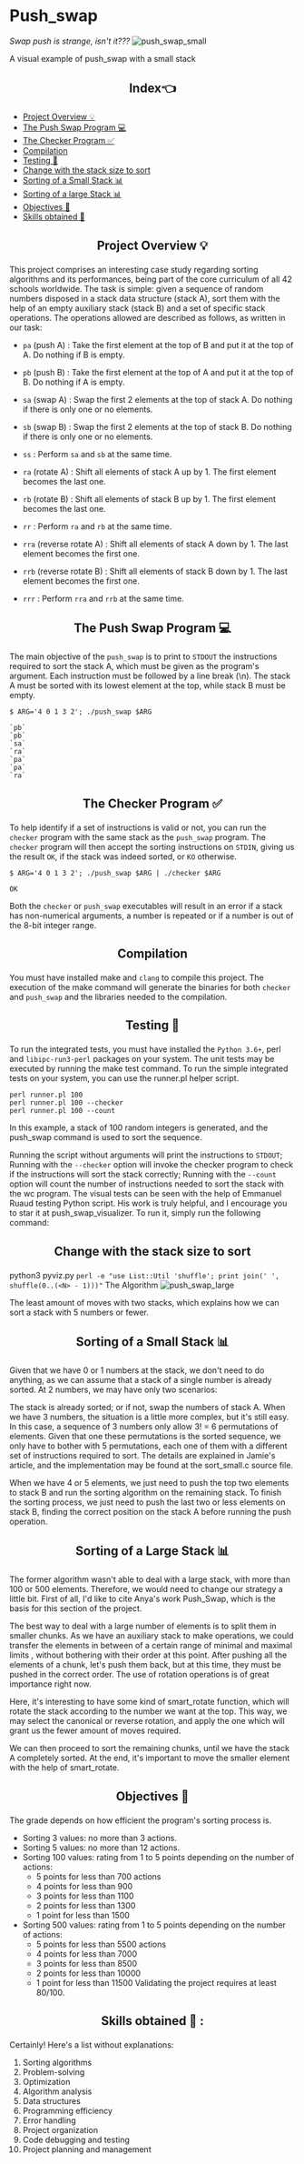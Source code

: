 # Push_swap
_Swap push is strange, isn't it???_
![push_swap_small](https://github.com/B-azeddine/push_swap_final/assets/74467756/a7c4c2b9-05a9-47c8-9be3-723b05a7941a)

A visual example of push_swap with a small stack
##  <p align="center">Index👈</p>

- [Project Overview 💡](#Project-Overview)
- [The Push Swap Program 💻](#The-Push-Swap-Program)
- [The Checker Program ✅](#The-Checker-Program)
- [Compilation](#Compilation)
- [Testing 🧪](#Testing)
- [Change <N> with the stack size to sort](#Change-<N>-with-the-stack-size-to-sort)
- [Sorting of a Small Stack 📊](#Sorting-of-a-Small-Stack)
- [Sorting of a large Stack 📊](#Sorting-of-a-large-Stack)
- [Objectives 🎯](#Objectives)
- [Skills obtained 🏅](#Skills-obtained)

## <p align="center"> Project Overview 💡 </p>
This project comprises an interesting case study regarding sorting algorithms and its performances, being part of the core curriculum of all 42 schools worldwide. The task is simple: given a sequence of random numbers disposed in a stack data structure (stack A), sort them with the help of an empty auxiliary stack (stack B) and a set of specific stack operations. The operations allowed are described as follows, as written in our task:

- `pa`  (push A) : Take the first element at the top of B and put it at the top of A. Do nothing if B is empty.

- `pb`  (push B) : Take the first element at the top of A and put it at the top of B. Do nothing if A is empty.

- `sa`  (swap A) : Swap the first 2 elements at the top of stack A. Do nothing if there is only one or no elements.

- `sb`  (swap B) : Swap the first 2 elements at the top of stack B. Do nothing if there is only one or no elements.

- `ss` : Perform `sa` and `sb` at the same time.

- `ra`  (rotate A) : Shift all elements of stack A up by 1. The first element becomes the last one.

- `rb`  (rotate B) : Shift all elements of stack B up by 1. The first element becomes the last one.

- `rr` : Perform `ra` and `rb` at the same time.

- `rra`  (reverse rotate A) : Shift all elements of stack A down by 1. The last element becomes the first one.

- `rrb`  (reverse rotate B) : Shift all elements of stack B down by 1. The last element becomes the first one.

- `rrr` : Perform `rra` and `rrb` at the same time.

## <p align="center">The Push Swap Program 💻</p>
The main objective of the `push_swap` is to print to `STDOUT` the instructions required to sort the stack A, which must be given as the program's argument. Each instruction must be followed by a line break (\n). The stack A must be sorted with its lowest element at the top, while stack B must be empty.

    $ ARG='4 0 1 3 2'; ./push_swap $ARG

    `pb`
    `pb`
    `sa`
    `ra`
    `pa`
    `pa`
    `ra`
 ## <p align="center">The Checker Program ✅</p>
To help identify if a set of instructions is valid or not, you can run the `checker` program with the same stack as the `push_swap` program.
The `checker` program will then accept the sorting instructions on `STDIN`, giving us the result `OK`, if the stack was indeed sorted, or `KO` otherwise.

    $ ARG='4 0 1 3 2'; ./push_swap $ARG | ./checker $ARG

    OK
Both the `checker` or `push_swap` executables will result in an error if a stack has non-numerical arguments, a number is repeated or if a number is out of the 8-bit integer range.

## <p align="center">Compilation</p>
You must have installed make and `clang` to compile this project. The execution of the make command will generate the binaries for both `checker` and `push_swap` and the libraries needed to the compilation.

##  <p align="center">Testing 🧪 </p>
To run the integrated tests, you must have installed the `Python 3.6+`, perl and `libipc-run3-perl` packages on your system. The unit tests may be executed by running the make test command. To run the simple integrated tests on your system, you can use the runner.pl helper script.
    
    perl runner.pl 100
    perl runner.pl 100 --checker
    perl runner.pl 100 --count
In this example, a stack of 100 random integers is generated, and the push_swap command is used to sort the sequence.

Running the script without arguments will print the instructions to `STDOUT`;
Running with the `--checker` option will invoke the checker program to check if the instructions will sort the stack correctly;
Running with the `--count` option will count the number of instructions needed to sort the stack with the wc program.
The visual tests can be seen with the help of Emmanuel Ruaud testing Python script. His work is truly helpful, and I encourage you to star it at push_swap_visualizer. To run it, simply run the following command:

## <p align="center"> Change <N> with the stack size to sort</p>

python3 pyviz.py `perl -e "use List::Util 'shuffle'; print join(' ', shuffle(0..(<N> - 1)))"`
The Algorithm
![push_swap_large](https://github.com/B-azeddine/push_swap_final/assets/74467756/fd412777-50ed-4af0-a0d6-bdaef1acba55)

The least amount of moves with two stacks, which explains how we can sort a stack with 5 numbers or fewer.

## <p align="center">Sorting of a Small Stack 📊</p>
Given that we have 0 or 1 numbers at the stack, we don't need to do anything, as we can assume that a stack of a single number is already sorted. At 2 numbers, we may have only two scenarios:

The stack is already sorted; or
if not, swap the numbers of stack A.
When we have 3 numbers, the situation is a little more complex, but it's still easy. In this case, a sequence of 3 numbers only allow 3! = 6 permutations of elements. Given that one these permutations is the sorted sequence, we only have to bother with 5 permutations, each one of them with a different set of instructions required to sort. The details are explained in Jamie's article, and the implementation may be found at the sort_small.c source file.

When we have 4 or 5 elements, we just need to push the top two elements to stack B and run the sorting algorithm on the remaining stack. To finish the sorting process, we just need to push the last two or less elements on stack B, finding the correct position on the stack A before running the push operation.

##  <p align="center">Sorting of a Large Stack 📊</p>

The former algorithm wasn't able to deal with a large stack, with more than 100 or 500 elements. Therefore, we would need to change our strategy a little bit. First of all, I'd like to cite Anya's work Push_Swap, which is the basis for this section of the project.

The best way to deal with a large number of elements is to split them in smaller chunks. As we have an auxiliary stack to make operations, we could transfer the elements in between of a certain range of minimal and maximal limits , without bothering with their order at this point. After pushing all the elements of a chunk, let's push them back, but at this time, they must be pushed in the correct order. The use of rotation operations is of great importance right now.

Here, it's interesting to have some kind of smart_rotate function, which will rotate the stack according to the number we want at the top. This way, we may select the canonical or reverse rotation, and apply the one which will grant us the fewer amount of moves required.

We can then proceed to sort the remaining chunks, until we have the stack A completely sorted. At the end, it's important to move the smaller element with the help of smart_rotate.

## <p align="center"> Objectives 🎯</p>

The grade depends on how efficient the program's sorting process is.

- Sorting 3 values: no more than 3 actions.
- Sorting 5 values: no more than 12 actions.
- Sorting 100 values: rating from 1 to 5 points depending on the number of actions:
    + 5 points for less than 700 actions
    + 4 points for less than 900
    + 3 points for less than 1100
    + 2 points for less than 1300
    + 1 point for less than 1500
- Sorting 500 values: rating from 1 to 5 points depending on the number of actions:
    + 5 points for less than 5500 actions
    + 4 points for less than 7000
    + 3 points for less than 8500
    + 2 points for less than 10000
    + 1 point for less than 11500
Validating the project requires at least 80/100.

## <p align="center">Skills obtained 🏅 :</p>

Certainly! Here's a list without explanations:

1. Sorting algorithms
2. Problem-solving
3. Optimization
4. Algorithm analysis
5. Data structures
6. Programming efficiency
7. Error handling
8. Project organization
9. Code debugging and testing
10. Project planning and management
